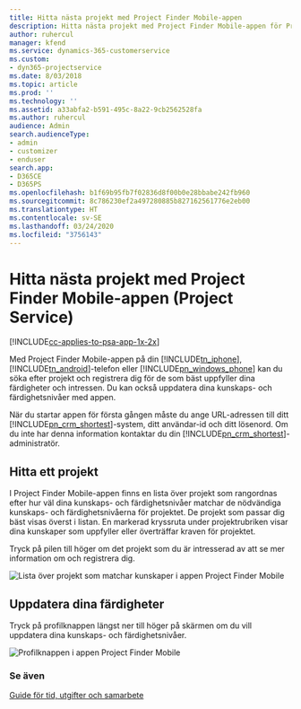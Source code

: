 ```yaml
---
title: Hitta nästa projekt med Project Finder Mobile-appen
description: Hitta nästa projekt med Project Finder Mobile-appen för Project Service
author: ruhercul
manager: kfend
ms.service: dynamics-365-customerservice
ms.custom:
- dyn365-projectservice
ms.date: 8/03/2018
ms.topic: article
ms.prod: ''
ms.technology: ''
ms.assetid: a33abfa2-b591-495c-8a22-9cb2562528fa
ms.author: ruhercul
audience: Admin
search.audienceType:
- admin
- customizer
- enduser
search.app:
- D365CE
- D365PS
ms.openlocfilehash: b1f69b95fb7f02836d8f00b0e28bbabe242fb960
ms.sourcegitcommit: 8c786230ef2a497280885b827162561776e2eb00
ms.translationtype: HT
ms.contentlocale: sv-SE
ms.lasthandoff: 03/24/2020
ms.locfileid: "3756143"
---
```

# <a name="find-your-next-project-with-the-project-finder-mobile-app-project-service"></a>Hitta nästa projekt med Project Finder Mobile-appen (Project Service)

[!INCLUDE[cc-applies-to-psa-app-1x-2x](../includes/cc-applies-to-psa-app-1x-2x.md)]

Med Project Finder Mobile-appen på din [!INCLUDE[tn_iphone](../includes/tn-iphone.md)], [!INCLUDE[tn_android](../includes/tn-android.md)]-telefon eller [!INCLUDE[pn_windows_phone](../includes/pn-windows-phone.md)] kan du söka efter projekt och registrera dig för de som bäst uppfyller dina färdigheter och intressen. Du kan också uppdatera dina kunskaps- och färdighetsnivåer med appen.  
  
 När du startar appen för första gången måste du ange URL-adressen till ditt [!INCLUDE[pn_crm_shortest](../includes/pn-crm-shortest.md)]-system, ditt användar-id och ditt lösenord. Om du inte har denna information kontaktar du din [!INCLUDE[pn_crm_shortest](../includes/pn-crm-shortest.md)]-administratör.  
  
## <a name="find-a-project"></a>Hitta ett projekt  
 I Project Finder Mobile-appen finns en lista över projekt som rangordnas efter hur väl dina kunskaps- och färdighetsnivåer matchar de nödvändiga kunskaps- och färdighetsnivåerna för projektet. De projekt som passar dig bäst visas överst i listan. En markerad kryssruta under projektrubriken visar dina kunskaper som uppfyller eller överträffar kraven för projektet.  
  
 Tryck på pilen till höger om det projekt som du är intresserad av att se mer information om och registrera dig.  
  
 ![Lista över projekt som matchar kunskaper i appen Project Finder Mobile](../project-service/media/project-service-project-finder-list.png "Lista över projekt som matchar kunskaper i appen Project Finder Mobile")  
  
## <a name="update-your-skills"></a>Uppdatera dina färdigheter  
 Tryck på profilknappen längst ner till höger på skärmen om du vill uppdatera dina kunskaps- och färdighetsnivåer.  
  
 ![Profilknappen i appen Project Finder Mobile](../project-service/media/project-service-project-finder-profile.png "Profilknappen i appen Project Finder Mobile")  
  
### <a name="see-also"></a>Se även  
 [Guide för tid, utgifter och samarbete](../project-service/time-expense-collaboration-guide.md)
